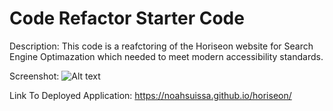 # Code Refactor Starter Code

Description: 
This code is a reafctoring of the Horiseon website for Search Engine Optimazation which needed to meet modern accessibility standards. 

Screenshot: 
![Alt text](Develop/assets/images/challenge_mockup.png?raw=true "Optional Title") 

Link To Deployed Application: 
https://noahsuissa.github.io/horiseon/
